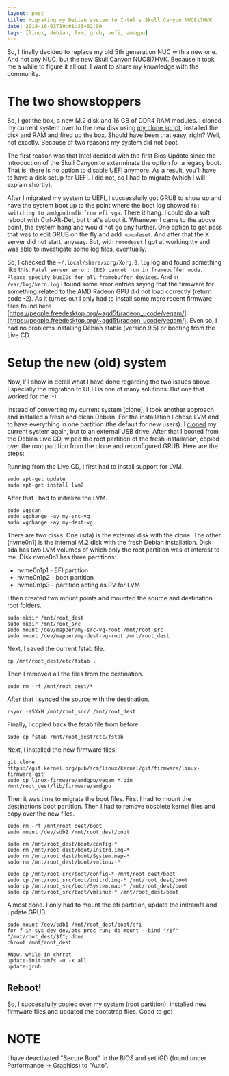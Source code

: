 ```yaml
---
layout: post
title: Migrating my Debian system to Intel's Skull Canyon NUC8i7HVK
date: 2018-10-03T19:01:33+02:00
tags: [linux, debian, lvm, grub, uefi, amdgpu]
---
```


So, I finally decided to replace my old 5th generation NUC with a new one. And not any NUC, but the new Skull Canyon NUC8i7HVK. Because it took me a while to figure it all out, I want to share my knowledge with the community.

# The two showstoppers

So, I got the box, a new M.2 disk and 16 GB of DDR4 RAM modules. I cloned my current system over to the new disk using [my clone script](https://github.com/jeansen/bcrm), installed the disk and RAM and fired up the box. Should have been that easy, right? Well, not exactly. Because of two reasons my system did not boot. 

The first reason was that Intel decided with the first Bios Update since the introduction of the Skull Canyon to exterminate the option for a legacy boot. That is, there is no option to disable UEFI anymore. As a result, you'll have to have a disk setup for UEFI. I did not, so I had to migrate (which I will explain shortly).

After I migrated my system to UEFI, I successfully got GRUB to show up and have the system boot up to the point where the boot log showed `fb: switching to amdgpudrmfb from efi vga`. There it hang. I could do a soft reboot with Ctrl-Alt-Del, but that's about it. Whenever I came to the above point, the system hang and would not go any further. One option to get pass that was to edit GRUB on the fly and add `nomodeset`. And after that the X server did not start, anyway. But, with `nomodeset` I got at working tty and was able to investigate some log files, eventually.

So, I checked the `~/.local/share/xorg/Xorg.0.log` log and found something like this: `Fatal server error: (EE) cannot run in framebuffer mode. Please specify busIDs for all framebuffer devices`. And in `/var/log/kern.log` I found some error entries saying that the firmware for something related to the AMD Radeon GPU did not load correctly (return code -2). As it turnes out I only had to install some more recent firmware files found here [https://people.freedesktop.org/~agd5f/radeon_ucode/vegam/](https://people.freedesktop.org/~agd5f/radeon_ucode/vegam/). Even so, I had no problems installing Debian stable (version 9.5) or booting from the Live CD.
 
 
# Setup the new (old) system
  
Now, I'll show in detail what I have done regarding the two issues above. Especially the migration to UEFI is one of many solutions. But one that worked for me :-)

Instead of converting my current system (clone), I took another approach and installed a fresh and clean Debian. For the installation I chose LVM and to have everything in one partition (the default for new users). I [cloned](https://github.com/jeansen/bcrm) my current system again, but to an external USB drive. After that I booted from the Debian Live CD, wiped the root partition of the fresh installation, copied over the root partition from the clone and reconfigured GRUB. Here are the steps:

Running from the Live CD, I first had to install support for LVM.

    sudo apt-get update
    sudo apt-get install lvm2
  
After that I had to initialize the LVM.

    sudo vgscan
    sudo vgchange -ay my-src-vg
    sudo vgchange -ay my-dest-vg
    

There are two disks. One (sda) is the external disk with the clone. The other (nvme0n1) is the internal M.2 disk with the fresh Debian installation. Disk sda has two LVM volumes of which only the root partition was of interest to me. Disk nvme0n1 has three partitions:
  
  - nvme0n1p1 - EFI partition
  - nvme0n1p2 - boot partition
  - nvme0n1p3 - partition acting as PV for LVM
  
I then created two mount points and mounted the source and destination root folders.

    sudo mkdir /mnt/root_dest
    sudo mkdir /mnt/root_src
    sudo mount /dev/mapper/my-src-vg-root /mnt/root_src
    sudo mount /dev/mapper/my-dest-vg-root /mnt/root_dest
  
Next, I saved the current fstab file.

    cp /mnt/root_dest/etc/fstab .
  
Then I removed all the files from the destination.

    sudo rm -rf /mnt/root_dest/*
  
After that I synced the source with the destination.

    rsync -aSXxH /mnt/root_src/ /mnt/root_dest
  
Finally, I copied back the fstab file from before.

    sudo cp fstab /mnt/root_dest/etc/fstab
  
Next, I installed the new firmware files.

    git clone https://git.kernel.org/pub/scm/linux/kernel/git/firmware/linux-firmware.git
    sudo cp linux-firmware/amdgpu/vegam_*.bin /mnt/root_dest/lib/firmware/amdgpu
  
Then it was time to migrate the boot files. First I had to mount the destinations boot partition. Then I had to remove obsolete kernel files and copy over the new files.

    sudo rm -rf /mnt/root_dest/boot
    sudo mount /dev/sdb2 /mnt/root_dest/boot
    
    sudo rm /mnt/root_dest/boot/config-*
    sudo rm /mnt/root_dest/boot/initrd.img-*
    sudo rm /mnt/root_dest/boot/System.map-*
    sudo rm /mnt/root_dest/boot/vmlinuz-*
    
    sudo cp /mnt/root_src/boot/config-* /mnt/root_dest/boot
    sudo cp /mnt/root_src/boot/initrd.img-* /mnt/root_dest/boot
    sudo cp /mnt/root_src/boot/System.map-* /mnt/root_dest/boot
    sudo cp /mnt/root_src/boot/vmlinuz-* /mnt/root_dest/boot

Almost done. I only had to mount the efi partition, update the initramfs and update GRUB.

    sudo mount /dev/sdb1 /mnt/root_dest/boot/efi
    for f in sys dev dev/pts proc run; do mount --bind "/$f" "/mnt/root_dest/$f"; done
    chroot /mnt/root_dest
    
    #Now, while in chrrot    
    update-initramfs -u -k all
    update-grub
    
    
## Reboot!

So, I successfully copied over my system (root partition), installed new firmware files and updated the bootstrap files. Good to go!

# NOTE

I have deactivated "Secure Boot" in the BIOS and set iGD (found under Performance -> Graphics) to "Auto".
